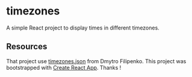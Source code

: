 # timezones

A simple React project to display times in different timezones.

## Resources

That project use [timezones.json](https://github.com/dmfilipenko/timezones.json) from Dmytro Filipenko.
This project was bootstrapped with [Create React App](https://github.com/facebookincubator/create-react-app).
Thanks !

